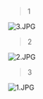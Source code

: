 > 1

![3.JPG](https://s2.loli.net/2022/06/11/hCt1GNwTBu2axHJ.jpg)

> 2

![2.JPG](https://s2.loli.net/2022/06/11/H6rBSU4qMsYc9Vg.jpg)

> 3

![1.JPG](https://s2.loli.net/2022/06/11/8Q4hemKDSwNu5vl.jpg)
